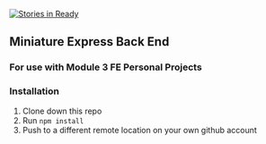 [![Stories in Ready](https://badge.waffle.io/DBULL7/Unavee.png?label=ready&title=Ready)](https://waffle.io/DBULL7/Unavee?utm_source=badge)
## Miniature Express Back End

### For use with Module 3 FE Personal Projects

### Installation

1. Clone down this repo
2. Run `npm install`
3. Push to a different remote location on your own github account

